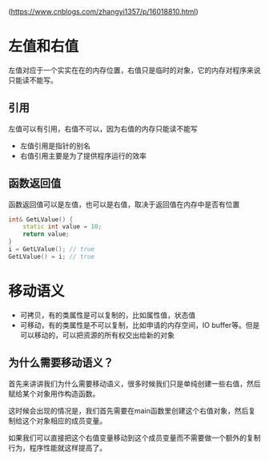 (https://www.cnblogs.com/zhangyi1357/p/16018810.html)
# 左值和右值
左值对应于一个实实在在的内存位置，右值只是临时的对象，它的内存对程序来说只能读不能写。

## 引用
左值可以有引用，右值不可以，因为右值的内存只能读不能写

- 左值引用是指针的别名
- 右值引用主要是为了提供程序运行的效率

## 函数返回值
函数返回值可以是左值，也可以是右值，取决于返回值在内存中是否有位置
```cpp
int& GetLValue() {
    static int value = 10;
    return value;
}
i = GetLValue(); // true
GetLValue() = i; // true
```


# 移动语义
- 可拷贝，有的类属性是可以复制的，比如属性值，状态值
- 可移动，有的类属性是不可以复制，比如申请的内存空间，IO buffer等。但是可以移动的，可以把资源的所有权交出给新的对象


## 为什么需要移动语义？
首先来讲讲我们为什么需要移动语义，很多时候我们只是单纯创建一些右值，然后赋给某个对象用作构造函数。

这时候会出现的情况是，我们首先需要在main函数里创建这个右值对象，然后复制给这个对象相应的成员变量。

如果我们可以直接把这个右值变量移动到这个成员变量而不需要做一个额外的复制行为，程序性能就这样提高了。